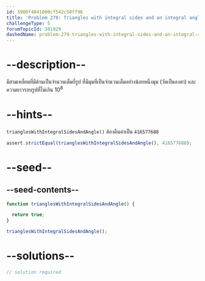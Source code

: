 ```yaml
---
id: 5900f4841000cf542c50ff96
title: 'Problem 279: Triangles with integral sides and an integral angle'
challengeType: 5
forumTopicId: 301929
dashedName: problem-279-triangles-with-integral-sides-and-an-integral-angle
---
```


# --description--

มีสามเหลี่ยมที่มีด้านเป็นจำนวนเต็มกี่รูป ที่มีมุมที่เป็นจำนวนเต็มอย่างน้อยหนึ่งมุม (วัดเป็นองศา) และความยาวรอบรูปที่ไม่เกิน ${10}^8$

# --hints--

`trianglesWithIntegralSidesAndAngle()` ต้องคืนค่าเป็น `416577688`

```js
assert.strictEqual(trianglesWithIntegralSidesAndAngle(), 416577688);
```

# --seed--

## --seed-contents--

```js
function trianglesWithIntegralSidesAndAngle() {

  return true;
}

trianglesWithIntegralSidesAndAngle();
```

# --solutions--

```js
// solution required
```
